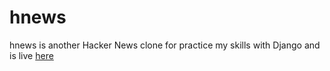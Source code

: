 # hnews
hnews is another Hacker News clone for practice my skills with Django and is live [here](https://hnews-clone.herokuapp.com/)
